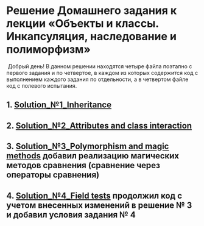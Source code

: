# Решение Домашнего задания к лекции «Объекты и классы. Инкапсуляция, наследование и полиморфизм»
​
Добрый день! В данном решении находятся четыре файла поэтапно с первого задания и по четвертое, в каждом из которых содержится код с выполнением каждого задания по отдельности, а в четвертом файле код с полевого испытания. 

## 1. [Solution_№1_Inheritance](Solution_№1_Inheritance.py)


## 2. [Solution_№2_Attributes and class interaction](<Solution_№2_Attributes and class interaction.py>)


## 3. [Solution_№3_Polymorphism and magic methods](<Solution_№3_Polymorphism and magic methods.py>) добавил реализацию магических методов сравнения (сравнение через операторы сравнения)


## 4. [Solution_№4_Field tests](<Solution_№4_Field tests.py>) продолжил код с учетом внесенных изменений в решение № 3 и добавил условия задания № 4



